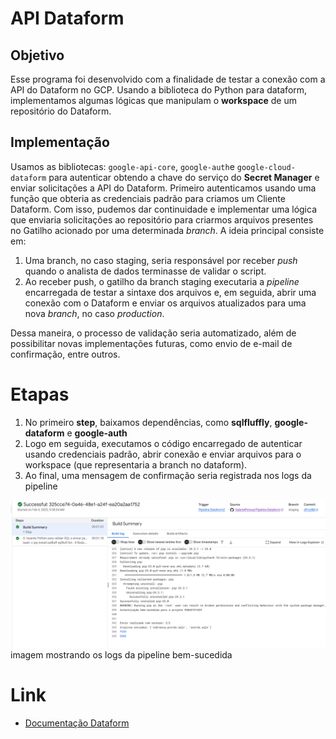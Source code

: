# API Dataform

## Objetivo
Esse programa foi desenvolvido com a finalidade de testar a conexão com a API do Dataform no GCP. Usando a biblioteca do Python para dataform, implementamos algumas lógicas que manipulam o **workspace** de um repositório do Dataform.

## Implementação
Usamos as bibliotecas: `google-api-core`, `google-auth`e `google-cloud-dataform` para autenticar obtendo a chave do serviço do **Secret Manager** e enviar solicitações a API do Dataform. 
Primeiro autenticamos usando uma função que obteria as credenciais padrão para criamos um Cliente Dataform. Com isso, pudemos dar continuidade e implementar uma lógica que enviaria solicitações ao repositório para criarmos arquivos presentes no Gatilho acionado por uma determinada *branch*.
A ideia principal consiste em:

1. Uma branch, no caso staging, seria responsável por receber *push* quando o analista de dados terminasse de validar o script.  
2. Ao receber push, o gatilho da branch staging executaria a *pipeline* encarregada de testar a sintaxe dos arquivos e, em seguida, abrir uma conexão com o Dataform e enviar os arquivos atualizados para uma nova *branch*, no caso *production*.

Dessa maneira, o processo de validação seria automatizado, além de possibilitar novas implementações futuras, como envio de e-mail de confirmação, entre outros.

# Etapas
1. No primeiro **step**, baixamos dependências, como **sqlfluffly**, **google-dataform** e **google-auth**
2. Logo em seguida, executamos o código encarregado de autenticar usando credenciais padrão, abrir conexão e enviar arquivos para o workspace (que representaria a branch no dataform).
3. Ao final, uma mensagem de confirmação seria registrada nos logs da pipeline

  ![logs image](https://github.com/GabrielPerosa/Pipeline-Dataform/blob/develop/docs/images/pipeline-logs.png)
  imagem mostrando os logs da pipeline bem-sucedida

# Link
- [Documentação Dataform](https://cloud.google.com/python/docs/reference/dataform/latest/google.cloud.dataform_v1beta1.services.dataform.DataformAsyncClient#properties)
